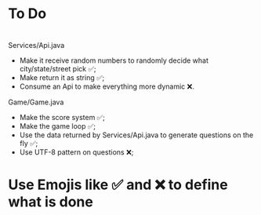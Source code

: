 # To Do
#

Services/Api.java
 * Make it receive random numbers to randomly decide what city/state/street pick ✅;
 * Make return it as string ✅;
 * Consume an Api to make everything more dynamic ❌.

Game/Game.java
* Make the score system ✅;
* Make the game loop ✅;
* Use the data returned by Services/Api.java to generate questions on the fly ✅;
* Use UTF-8 pattern on questions ❌;


# Use Emojis like  ✅ and  	❌ to define what is done